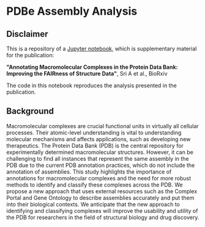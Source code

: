 PDBe Assembly Analysis
==

## Disclaimer
This is a repository of a [Jupyter notebook](https://github.com/PDBe-KB/pdbe-assemblies-analysis/blob/main/assemblies_analysis.ipynb), which is supplementary material for the publication:

**"Annotating Macromolecular Complexes in the Protein Data Bank: Improving the FAIRness of Structure Data"**, Sri A et al., BioRxiv

The code in this notebook reproduces the analysis presented in the publication.

## Background
Macromolecular complexes are crucial functional units in virtually all cellular processes. Their atomic-level understanding is vital to understanding molecular mechanisms and affects applications, such as developing new therapeutics. The Protein Data Bank (PDB) is the central repository for experimentally determined macromolecular structures. However, it can be challenging to find all instances that represent the same assembly in the PDB due to the current PDB annotation practices, which do not include the annotation of assemblies. This study highlights the importance of annotations for macromolecular complexes and the need for more robust methods to identify and classify these complexes across the PDB. We propose a new approach that uses external resources such as the Complex Portal and Gene Ontology to describe assemblies accurately and put them into their biological contexts. We anticipate that the new approach to identifying and classifying complexes will improve the usability and utility of the PDB for researchers in the field of structural biology and drug discovery.
